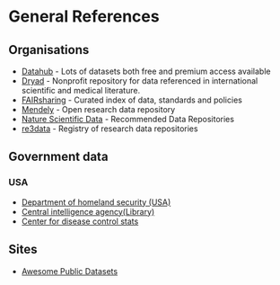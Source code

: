 # General References

## Organisations
* [Datahub](https://datahub.io/docs/about) - Lots of datasets both free and premium access available
* [Dryad](http://datadryad.org/) - Nonprofit repository for data referenced in international scientific and medical literature.
* [FAIRsharing](https://fairsharing.org/) - Curated index of data, standards and policies
* [Mendely](https://data.mendeley.com/) -  Open research data repository
* [Nature Scientific Data](https://www.nature.com/sdata/policies/repositories) - Recommended Data Repositories
* [re3data](https://www.re3data.org/) - Registry of research data repositories

## Government data
### USA
* [Department of homeland security (USA)](https://www.dhs.gov/topic/data)
* [Central intelligence agency(Library)](https://www.cia.gov/library/reports)
* [Center for disease control stats](https://www.cdc.gov/DataStatistics/)

## Sites
* [Awesome Public Datasets](https://github.com/awesomedata/awesome-public-datasets)


